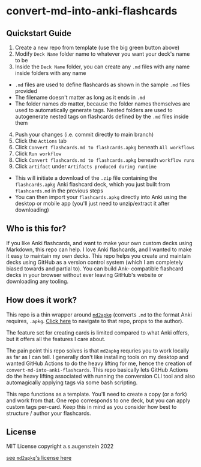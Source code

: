 # convert-md-into-anki-flashcards

## Quickstart Guide

1. Create a new repo from template (use the big green button above)
2. Modify `Deck Name` folder name to whatever you want your deck's name to be
3. Inside the `Deck Name` folder, you can create any `.md` files with any name inside folders with any name
  - `.md` files are used to define flashcards as shown in the sample `.md` files provided
  - The filename doesn't matter as long as it ends in `.md`
  - The folder names *do* matter, because the folder names themselves are used to automatically generate tags. Nested folders are used to autogenerate nested tags on flashcards defined by the `.md` files inside them
4. Push your changes (i.e. commit directly to main branch)
5. Click the `Actions` tab
6. Click `Convert flashcards.md to flashcards.apkg` beneath `All workflows`
7. Click `Run workflow`
8. Click `Convert flashcards.md to flashcards.apkg` beneath `workflow runs`
9. Click `artifact` under `Artifacts produced during runtime`
  - This will initiate a download of the `.zip` file containing the `flashcards.apkg` Anki flashcard deck, which you just built from `flashcards.md` in the previous steps
  - You can then import your `flashcards.apkg` directly into Anki using the desktop or mobile app (you'll just need to unzip/extract it after downloading)

## Who is this for?

If you like Anki flashcards, and want to make your own custom decks using Markdown, this repo can help.
I love Anki flashcards, and I wanted to make it easy to maintain my own decks.
This repo helps you create and maintain decks using GitHub as a version control system (which I am completely biased towards and partial to). You can build Ank- compatible flashcard decks in your browser without ever leaving GitHub's website or downloading any tooling.

## How does it work?

This repo is a thin wrapper around [`md2apkg`](https://github.com/Steve2955/md2apkg) (converts `.md` to the format Anki requires, `.apkg`. [Click here](https://github.com/Steve2955/md2apkg) to navigate to that repo, props to the author).

The feature set for creating cards is limited compared to what Anki offers, but it offers all the features I care about.

The pain point this repo solves is that `md2apkg` requries you to work locally as far as I can tell. I generally don't like installing tools on my desktop and wanted GitHub Actions to do the heavy lifting for me, hence the creation of `convert-md-into-anki-flashcards`. This repo basically lets GitHub Actions do the heavy lifting associated with running the conversion CLI tool and also automagically applying tags via some bash scripting.

This repo functions as a template. You'll need to create a copy (or a fork) and work from that. One repo corresponds to one deck, but you can apply custom tags per-card. Keep this in mind as you consider how best to structure / author your flashcards.

## License

MIT License copyright a.s.augenstein 2022

[see `md2apkg`'s license here](https://github.com/Steve2955/md2apkg/blob/main/LICENSE.md)
